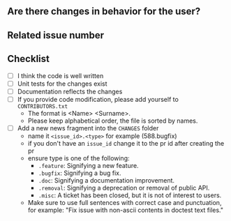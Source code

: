 <!-- Thank you for your contribution!

## What do these changes do?

<!-- Please give a short brief about these changes. -->

## Are there changes in behavior for the user?

<!-- Outline any notable behaviour for the end users. -->

## Related issue number

<!-- Are there any issues opened that will be resolved by merging this change? -->

## Checklist

- [ ] I think the code is well written
- [ ] Unit tests for the changes exist
- [ ] Documentation reflects the changes
- [ ] If you provide code modification, please add yourself to `CONTRIBUTORS.txt`
  * The format is &lt;Name&gt; &lt;Surname&gt;.
  * Please keep alphabetical order, the file is sorted by names. 
- [ ] Add a new news fragment into the `CHANGES` folder
  * name it `<issue_id>.<type>` for example (588.bugfix)
  * if you don't have an `issue_id` change it to the pr id after creating the pr
  * ensure type is one of the following:
    * `.feature`: Signifying a new feature.
    * `.bugfix`: Signifying a bug fix.
    * `.doc`: Signifying a documentation improvement.
    * `.removal`: Signifying a deprecation or removal of public API.
    * `.misc`: A ticket has been closed, but it is not of interest to users.
  * Make sure to use full sentences with correct case and punctuation, for example: "Fix issue with non-ascii contents in doctest text files."
